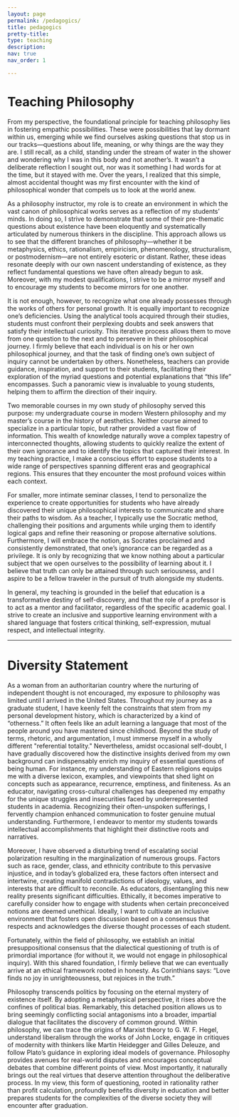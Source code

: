 ```yaml
---
layout: page
permalink: /pedagogics/
title: pedagogics
pretty-title: 
type: teaching
description: 
nav: true
nav_order: 1

---
```


# **Teaching Philosophy**

From my perspective, the foundational principle for teaching philosophy lies in fostering empathic possibilities. These were possibilities that lay dormant within us, emerging while we find ourselves asking questions that stop us in our tracks—questions about life, meaning, or why things are the way they are. I still recall, as a child, standing under the stream of water in the shower and wondering why I was in this body and not another’s. It wasn’t a deliberate reflection I sought out, nor was it something I had words for at the time, but it stayed with me. Over the years, I realized that this simple, almost accidental thought was my first encounter with the kind of philosophical wonder that compels us to look at the world anew.

As a philosophy instructor, my role is to create an environment in which the vast canon of philosophical works serves as a reflection of my students’ minds. In doing so, I strive to demonstrate that some of their pre-thematic questions about existence have been eloquently and systematically articulated by numerous thinkers in the discipline. This approach allows us to see that the different branches of philosophy—whether it be metaphysics, ethics, rationalism, empiricism, phenomenology, structuralism, or postmodernism—are not entirely esoteric or distant. Rather, these ideas resonate deeply with our own nascent understanding of existence, as they reflect fundamental questions we have often already begun to ask. Moreover, with my modest qualifications, I strive to be a mirror myself and to encourage my students to become mirrors for one another.

It is not enough, however, to recognize what one already possesses through the works of others for personal growth. It is equally important to recognize one’s deficiencies. Using the analytical tools acquired through their studies, students must confront their perplexing doubts and seek answers that satisfy their intellectual curiosity. This iterative process allows them to move from one question to the next and to persevere in their philosophical journey. I firmly believe that each individual is on his or her own philosophical journey, and that the task of finding one’s own subject of inquiry cannot be undertaken by others. Nonetheless, teachers can provide guidance, inspiration, and support to their students, facilitating their exploration of the myriad questions and potential explanations that “this life” encompasses. Such a panoramic view is invaluable to young students, helping them to affirm the direction of their inquiry.

Two memorable courses in my own study of philosophy served this purpose: my undergraduate course in modern Western philosophy and my master’s course in the history of aesthetics. Neither course aimed to specialize in a particular topic, but rather provided a vast flow of information. This wealth of knowledge naturally wove a complex tapestry of interconnected thoughts, allowing students to quickly realize the extent of their own ignorance and to identify the topics that captured their interest. In my teaching practice, I make a conscious effort to expose students to a wide range of perspectives spanning different eras and geographical regions. This ensures that they encounter the most profound voices within each context.

For smaller, more intimate seminar classes, I tend to personalize the experience to create opportunities for students who have already discovered their unique philosophical interests to communicate and share their paths to wisdom. As a teacher, I typically use the Socratic method, challenging their positions and arguments while urging them to identify logical gaps and refine their reasoning or propose alternative solutions. Furthermore, I will embrace the notion, as Socrates proclaimed and consistently demonstrated, that one’s ignorance can be regarded as a privilege. It is only by recognizing that we know nothing about a particular subject that we open ourselves to the possibility of learning about it. I believe that truth can only be attained through such seriousness, and I aspire to be a fellow traveler in the pursuit of truth alongside my students.

In general, my teaching is grounded in the belief that education is a transformative destiny of self-discovery, and that the role of a professor is to act as a mentor and facilitator, regardless of the specific academic goal. I strive to create an inclusive and supportive learning environment with a shared language that fosters critical thinking, self-expression, mutual respect, and intellectual integrity.

---

# **Diversity Statement**

As a woman from an authoritarian country where the nurturing of independent thought is not encouraged, my exposure to philosophy was limited until I arrived in the United States. Throughout my journey as a graduate student, I have keenly felt the constraints that stem from my personal development history, which is characterized by a kind of “otherness.” It often feels like an adult learning a language that most of the people around you have mastered since childhood. Beyond the study of terms, rhetoric, and argumentation, I must immerse myself in a wholly different "referential totality." Nevertheless, amidst occasional self-doubt, I have gradually discovered how the distinctive insights derived from my own background can indispensably enrich my inquiry of essential questions of being human. For instance, my understanding of Eastern religions equips me with a diverse lexicon, examples, and viewpoints that shed light on concepts such as appearance, recurrence, emptiness, and finiteness. As an educator, navigating cross-cultural challenges has deepened my empathy for the unique struggles and insecurities faced by underrepresented students in academia. Recognizing their often-unspoken sufferings, I fervently champion enhanced communication to foster genuine mutual understanding. Furthermore, I endeavor to mentor my students towards intellectual accomplishments that highlight their distinctive roots and narratives.

Moreover, I have observed a disturbing trend of escalating social polarization resulting in the marginalization of numerous groups. Factors such as race, gender, class, and ethnicity contribute to this pervasive injustice, and in today’s globalized era, these factors often intersect and intertwine, creating manifold contradictions of ideology, values, and interests that are difficult to reconcile. As educators, disentangling this new reality presents significant difficulties. Ethically, it becomes imperative to carefully consider how to engage with students when certain preconceived notions are deemed unethical. Ideally, I want to cultivate an inclusive environment that fosters open discussion based on a consensus that respects and acknowledges the diverse thought processes of each student.

Fortunately, within the field of philosophy, we establish an initial presuppositional consensus that the dialectical questioning of truth is of primordial importance (for without it, we would not engage in philosophical inquiry). With this shared foundation, I firmly believe that we can eventually arrive at an ethical framework rooted in honesty. As Corinthians says: “Love finds no joy in unrighteousness, but rejoices in the truth.”

Philosophy transcends politics by focusing on the eternal mystery of existence itself. By adopting a metaphysical perspective, it rises above the confines of political bias. Remarkably, this detached position allows us to bring seemingly conflicting social antagonisms into a broader, impartial dialogue that facilitates the discovery of common ground. Within philosophy, we can trace the origins of Marxist theory to G. W. F. Hegel, understand liberalism through the works of John Locke, engage in critiques of modernity with thinkers like Martin Heidegger and Gilles Deleuze, and follow Plato’s guidance in exploring ideal models of governance. Philosophy provides avenues for real-world disputes and encourages conceptual debates that combine different points of view. Most importantly, it naturally brings out the real virtues that deserve attention throughout the deliberative process. In my view, this form of questioning, rooted in rationality rather than profit calculation, profoundly benefits diversity in education and better prepares students for the complexities of the diverse society they will encounter after graduation.


